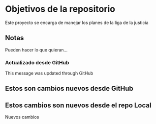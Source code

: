 # Objetivos de la repositorio

Este proyecto se encarga de manejar los planes de la liga de la justicia


## Notas
Pueden hacer lo que quieran...

### Actualizado desde GitHub
This message was updated through GitHub

## Estos son cambios nuevos desde GitHub
## Estos cambios son nuevos desde el repo Local
Nuevos cambios
